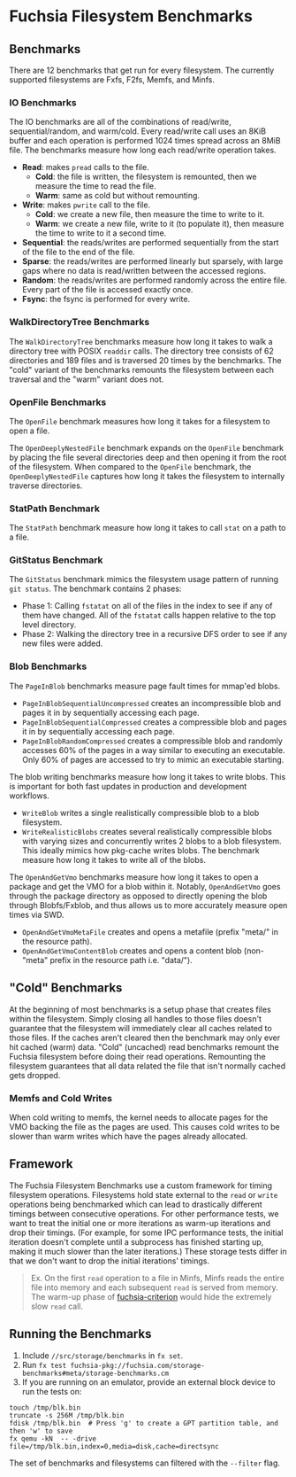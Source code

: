 # Fuchsia Filesystem Benchmarks

## Benchmarks

There are 12 benchmarks that get run for every filesystem. The currently supported filesystems are
Fxfs, F2fs, Memfs, and Minfs.

### IO Benchmarks
The IO benchmarks are all of the combinations of read/write, sequential/random, and warm/cold. Every
read/write call uses an 8KiB buffer and each operation is performed 1024 times spread across an 8MiB
file. The benchmarks measure how long each read/write operation takes.
* **Read**: makes `pread` calls to the file.
  * **Cold**: the file is written, the filesystem is remounted, then we measure the time to read the
    file.
  * **Warm**: same as cold but without remounting.
* **Write**: makes `pwrite` call to the file.
  * **Cold**: we create a new file, then measure the time to write to it.
  * **Warm**: we create a new file, write to it (to populate it), then measure the time to write to
    it a second time.
* **Sequential**: the reads/writes are performed sequentially from the start of the file to the end
  of the file.
* **Sparse**: the reads/writes are performed linearly but sparsely, with large gaps where no data is
  read/written between the accessed regions.
* **Random**: the reads/writes are performed randomly across the entire file. Every part of the file
  is accessed exactly once.
* **Fsync**: the fsync is performed for every write.

### WalkDirectoryTree Benchmarks
The `WalkDirectoryTree` benchmarks measure how long it takes to walk a directory tree with POSIX
`readdir` calls. The directory tree consists of 62 directories and 189 files and is traversed 20
times by the benchmarks. The "cold" variant of the benchmarks remounts the filesystem between each
traversal and the "warm" variant does not.

### OpenFile Benchmarks
The `OpenFile` benchmark measures how long it takes for a filesystem to open a file.

The `OpenDeeplyNestedFile` benchmark expands on the `OpenFile` benchmark by placing the file several
directories deep and then opening it from the root of the filesystem. When compared to the
`OpenFile` benchmark, the `OpenDeeplyNestedFile` captures how long it takes the filesystem to
internally traverse directories.

### StatPath Benchmark
The `StatPath` benchmark measure how long it takes to call `stat` on a path to a file.

### GitStatus Benchmark
The `GitStatus` benchmark mimics the filesystem usage pattern of running `git status`. The benchmark
contains 2 phases:
* Phase 1: Calling `fstatat` on all of the files in the index to see if any of them have changed.
  All of the `fstatat` calls happen relative to the top level directory.
* Phase 2: Walking the directory tree in a recursive DFS order to see if any new files were added.

### Blob Benchmarks
The `PageInBlob` benchmarks measure page fault times for mmap'ed blobs.
* `PageInBlobSequentialUncompressed` creates an incompressible blob and pages it in by sequentially
  accessing each page.
* `PageInBlobSequentialCompressed` creates a compressible blob and pages it in by sequentially
  accessing each page.
* `PageInBlobRandomCompressed` creates a compressible blob and randomly accesses 60% of the pages in
  a way similar to executing an executable. Only 60% of pages are accessed to try to mimic an
  executable starting.

The blob writing benchmarks measure how long it takes to write blobs. This is important for both
fast updates in production and development workflows.
* `WriteBlob` writes a single realistically compressible blob to a blob filesystem.
* `WriteRealisticBlobs` creates several realistically compressible blobs with varying sizes and
  concurrently writes 2 blobs to a blob filesystem. This ideally mimics how pkg-cache writes blobs.
  The benchmark measure how long it takes to write all of the blobs.

The `OpenAndGetVmo` benchmarks measure how long it takes to open a package and
get the VMO for a blob within it. Notably, `OpenAndGetVmo` goes through the
package directory as opposed to directly opening the blob through Blobfs/Fxblob,
and thus allows us to more accurately measure open times via SWD.

* `OpenAndGetVmoMetaFile` creates and opens a metafile (prefix "meta/" in the resource path).
* `OpenAndGetVmoContentBlob` creates and opens a content blob (non-"meta" prefix in the
  resource path i.e. "data/").

## "Cold" Benchmarks
At the beginning of most benchmarks is a setup phase that creates files within the filesystem.
Simply closing all handles to those files doesn't guarantee that the filesystem will immediately
clear all caches related to those files. If the caches aren't cleared then the benchmark may only
ever hit cached (warm) data. "Cold" (uncached) read benchmarks remount the Fuchsia filesystem before
doing their read operations. Remounting the filesystem guarantees that all data related the file
that isn't normally cached gets dropped.

### Memfs and Cold Writes
When cold writing to memfs, the kernel needs to allocate pages for the VMO backing the file as the
pages are used. This causes cold writes to be slower than warm writes which have the pages already
allocated.

## Framework
The Fuchsia Filesystem Benchmarks use a custom framework for timing filesystem operations.
Filesystems hold state external to the `read` or `write` operations being benchmarked which can lead
to drastically different timings between consecutive operations. For other performance tests, we
want to treat the initial one or more iterations as warm-up iterations and drop their timings. (For
example, for some IPC performance tests, the initial iteration doesn't complete until a subprocess
has finished starting up, making it much slower than the later iterations.) These storage tests
differ in that we don't want to drop the initial iterations' timings.

> Ex. On the first `read` operation to a file in Minfs, Minfs reads the entire file into memory and
> each subsequent `read` is served from memory. The warm-up phase of [fuchsia-criterion] would hide
> the extremely slow `read` call.

## Running the Benchmarks
1. Include `//src/storage/benchmarks` in `fx set`.
2. Run `fx test fuchsia-pkg://fuchsia.com/storage-benchmarks#meta/storage-benchmarks.cm`
3. If you are running on an emulator, provide an external block device to run the tests on:

```
touch /tmp/blk.bin
truncate -s 256M /tmp/blk.bin
fdisk /tmp/blk.bin  # Press 'g' to create a GPT partition table, and then 'w' to save
fx qemu -kN  -- -drive file=/tmp/blk.bin,index=0,media=disk,cache=directsync
```

The set of benchmarks and filesystems can filtered with the `--filter` flag.

[fuchsia-criterion]: https://fuchsia.googlesource.com/fuchsia/+/HEAD/src/developer/fuchsia-criterion
